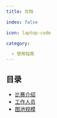 ```yaml
---
title: 文档

index: false

icon: laptop-code

category:

  - 使用指南
---
```

## 目录

- [比赛介绍](intro.md)
- [工作人员](staff.md)
- [图池规模](mappool.md)
